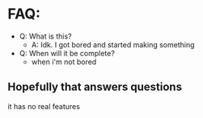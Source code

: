 # FAQ:

- Q: What is this?
  - A: Idk. I got bored and started making something
- Q: When will it be complete?
  - when i'm not bored

## Hopefully that answers questions

it has no real features


